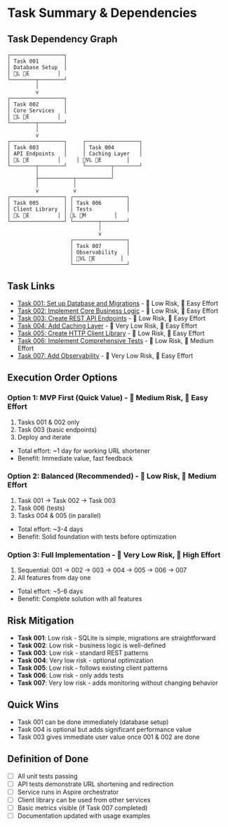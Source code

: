 # Task Summary & Dependencies

## Task Dependency Graph

```
┌─────────────────┐
│ Task 001        │
│ Database Setup  │
│ 🎯L 💪E         │
└────────┬────────┘
         │
         v
┌─────────────────┐
│ Task 002        │
│ Core Services   │
│ 🎯L 💪E         │
└────────┬────────┘
         │
         v
┌─────────────────┐     ┌─────────────────┐
│ Task 003        │     │ Task 004        │
│ API Endpoints   │     │ Caching Layer   │
│ 🎯L 💪E         │     │ 🎯VL 💪E        │
└────────┬────────┘     └────────┬────────┘
         │                       │
         ├───────────┬───────────┘
         │           │
         v           v
┌─────────────────┐ ┌─────────────────┐
│ Task 005        │ │ Task 006        │
│ Client Library  │ │ Tests           │
│ 🎯L 💪E         │ │ 🎯L 💪M         │
└─────────────────┘ └────────┬────────┘
                             │
                             v
                    ┌─────────────────┐
                    │ Task 007        │
                    │ Observability   │
                    │ 🎯VL 💪E        │
                    └─────────────────┘
```

## Task Links

- [Task 001: Set up Database and Migrations](./task-001-database-setup.md) - 🎯 Low Risk, 💪 Easy Effort
- [Task 002: Implement Core Business Logic](./task-002-core-services.md) - 🎯 Low Risk, 💪 Easy Effort
- [Task 003: Create REST API Endpoints](./task-003-api-endpoints.md) - 🎯 Low Risk, 💪 Easy Effort
- [Task 004: Add Caching Layer](./task-004-caching-layer.md) - 🎯 Very Low Risk, 💪 Easy Effort
- [Task 005: Create HTTP Client Library](./task-005-client-library.md) - 🎯 Low Risk, 💪 Easy Effort
- [Task 006: Implement Comprehensive Tests](./task-006-comprehensive-tests.md) - 🎯 Low Risk, 💪 Medium Effort
- [Task 007: Add Observability](./task-007-observability.md) - 🎯 Very Low Risk, 💪 Easy Effort

## Execution Order Options

### Option 1: MVP First (Quick Value) - 🎯 Medium Risk, 💪 Easy Effort
1. Tasks 001 & 002 only
2. Task 003 (basic endpoints)
3. Deploy and iterate

- Total effort: ~1 day for working URL shortener
- Benefit: Immediate value, fast feedback

### Option 2: Balanced (Recommended) - 🎯 Low Risk, 💪 Medium Effort
1. Task 001 → Task 002 → Task 003
2. Task 006 (tests)
3. Tasks 004 & 005 (in parallel)

- Total effort: ~3-4 days
- Benefit: Solid foundation with tests before optimization

### Option 3: Full Implementation - 🎯 Very Low Risk, 💪 High Effort
1. Sequential: 001 → 002 → 003 → 004 → 005 → 006 → 007
2. All features from day one

- Total effort: ~5-6 days
- Benefit: Complete solution with all features

## Risk Mitigation

- **Task 001**: Low risk - SQLite is simple, migrations are straightforward
- **Task 002**: Low risk - business logic is well-defined
- **Task 003**: Low risk - standard REST patterns
- **Task 004**: Very low risk - optional optimization
- **Task 005**: Low risk - follows existing client patterns
- **Task 006**: Low risk - only adds tests
- **Task 007**: Very low risk - adds monitoring without changing behavior

## Quick Wins

- Task 001 can be done immediately (database setup)
- Task 004 is optional but adds significant performance value
- Task 003 gives immediate user value once 001 & 002 are done

## Definition of Done

- [ ] All unit tests passing
- [ ] API tests demonstrate URL shortening and redirection
- [ ] Service runs in Aspire orchestrator
- [ ] Client library can be used from other services
- [ ] Basic metrics visible (if Task 007 completed)
- [ ] Documentation updated with usage examples